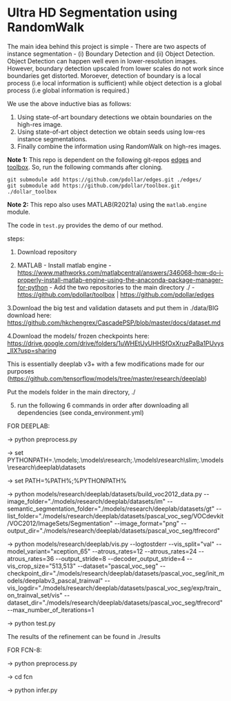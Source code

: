 # Ultra HD Segmentation using RandomWalk

The main idea behind this project is simple - There are two aspects of instance segmentation - (i) Boundary Detection and (ii) Object Detection. Object Detection can happen well even in lower-resolution images. However, boundary detection upscaled from lower scales do not work since boundaries get distorted. Moroever, detection of boundary is a local process (i.e local information is sufficient) while object detection is a global process (i.e global information is required.) 

We use the above inductive bias as follows:

1. Using state-of-art boundary detections we obtain boundaries on the high-res image.
2. Using state-of-art object detection we obtain seeds using low-res instance segmentations.
3. Finally combine the information using RandomWalk on high-res images. 

**Note 1:** This repo is dependent on the following git-repos [edges](https://github.com/pdollar/edges.git) and [toolbox](https://github.com/pdollar/toolbox.git). So, run the following commands after cloning.

```
git submodule add https://github.com/pdollar/edges.git ./edges/
git submodule add https://github.com/pdollar/toolbox.git ./dollar_toolbox
```

**Note 2:** This repo also uses MATLAB(R2021a) using the `matlab.engine` module.

The code in `test.py` provides the demo of our method.

steps:

1. Download repository

2. MATLAB - Install matlab engine - https://www.mathworks.com/matlabcentral/answers/346068-how-do-i-properly-install-matlab-engine-using-the-anaconda-package-manager-for-python
          - Add the two repositories to the main directory ./  - https://github.com/pdollar/toolbox | https://github.com/pdollar/edges

3.Download the big test and validation datasets and put them in ./data/BIG
  download here: https://github.com/hkchengrex/CascadePSP/blob/master/docs/dataset.md

4.Download the models/ frozen checkpoints here: https://drive.google.com/drive/folders/1uWHEtUyUHHSfOxXruzPaBa1PUvys_IIX?usp=sharing

This is essentially deeplab v3+ with a few modifications made for our purposes (https://github.com/tensorflow/models/tree/master/research/deeplab)

Put the models folder in the main directory, ./

5. run the following 6 commands in order after downloading all dependencies (see conda_environment.yml)

FOR DEEPLAB:

-> python preprocess.py

-> set PYTHONPATH=.\models;.\models\research;.\models\research\slim;.\models\research\deeplab\datasets

-> set PATH=%PATH%;%PYTHONPATH%

-> python models/research/deeplab/datasets/build_voc2012_data.py --image_folder="./models/research/deeplab/datasets/im" --semantic_segmentation_folder="./models/research/deeplab/datasets/gt" --list_folder="./models/research/deeplab/datasets/pascal_voc_seg/VOCdevkit/VOC2012/ImageSets/Segmentation" --image_format="png" --output_dir="./models/research/deeplab/datasets/pascal_voc_seg/tfrecord"

-> python models/research/deeplab/vis.py --logtostderr --vis_split="val" --model_variant="xception_65" --atrous_rates=12 --atrous_rates=24 --atrous_rates=36 --output_stride=8 --decoder_output_stride=4 --vis_crop_size="513,513" --dataset="pascal_voc_seg" --checkpoint_dir="./models/research/deeplab/datasets/pascal_voc_seg/init_models/deeplabv3_pascal_trainval" --vis_logdir="./models/research/deeplab/datasets/pascal_voc_seg/exp/train_on_trainval_set/vis" --dataset_dir="./models/research/deeplab/datasets/pascal_voc_seg/tfrecord" --max_number_of_iterations=1

-> python test.py

The results of the refinement can be found in ./results


FOR FCN-8:

-> python preprocess.py

-> cd fcn

-> python infer.py
